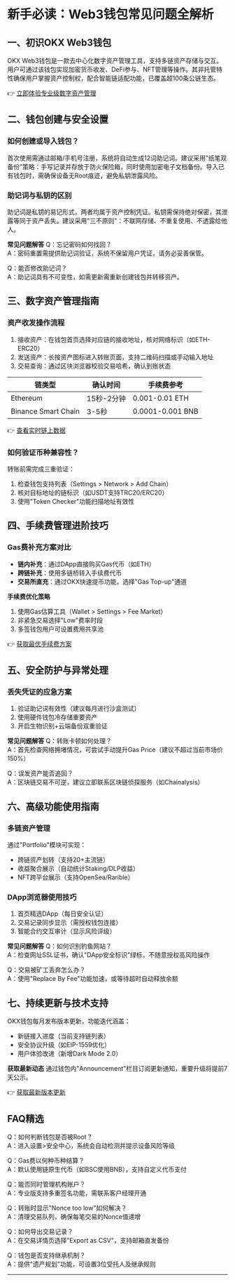 # 新手必读：Web3钱包常见问题全解析

## 一、初识OKX Web3钱包
OKX Web3钱包是一款去中心化数字资产管理工具，支持多链资产存储与交互。用户可通过该钱包实现加密货币收发、DeFi参与、NFT管理等操作。其非托管特性确保用户掌握资产控制权，配合智能链适配功能，已覆盖超100条公链生态。

👉 [立即体验专业级数字资产管理](https://bit.ly/okx_welcome)

## 二、钱包创建与安全设置
### 如何创建或导入钱包？
首次使用需通过邮箱/手机号注册，系统将自动生成12词助记词。建议采用"纸笔双备份"策略：手写记录并存放于防火保险箱，同时使用加密电子文档备份。导入已有钱包时，需确保设备无Root痕迹，避免私钥泄露风险。

### 助记词与私钥的区别
助记词是私钥的易记形式，两者均属于资产控制凭证。私钥需保持绝对保密，其泄露等同于资产丢失。建议采用"三不原则"：不联网存储、不重复使用、不透露给他人。

**常见问题解答**
Q：忘记密码如何找回？  
A：密码重置需提供助记词验证，系统不保留用户凭证，请务必妥善保管。

Q：能否修改助记词？  
A：助记词具有不可变性，如需更新需重新创建钱包并转移资产。

## 三、数字资产管理指南
### 资产收发操作流程
1. 接收资产：在钱包首页选择对应链的接收地址，核对网络标识（如ETH-ERC20）
2. 发送资产：长按资产图标进入转账页面，支持二维码扫描或手动输入地址
3. 交易查询：通过区块浏览器校验交易哈希，确认到账状态

| 链类型 | 确认时间 | 手续费参考 |  
|--------|----------|------------|  
| Ethereum | 15秒-2分钟 | 0.001-0.01 ETH |  
| Binance Smart Chain | 3-5秒 | 0.0001-0.001 BNB |  

👉 [查看实时链上数据](https://bit.ly/okx_welcome)

### 如何验证币种兼容性？
转账前需完成三重验证：
1. 检查钱包支持列表（Settings > Network > Add Chain）
2. 核对目标地址的链标识（如USDT支持TRC20/ERC20）
3. 使用"Token Checker"功能扫描地址有效性

## 四、手续费管理进阶技巧
### Gas费补充方案对比
- **链内补充**：通过DApp直接购买Gas代币（如ETH）
- **跨链补充**：使用多链桥转入手续费代币
- **交易所直充**：通过OKX快速提币功能，选择"Gas Top-up"通道

**手续费优化策略**
1. 使用Gas估算工具（Wallet > Settings > Fee Market）
2. 非紧急交易选择"Low"费率时段
3. 多签钱包用户可设置费用共享池

👉 [获取最优手续费方案](https://bit.ly/okx_welcome)

## 五、安全防护与异常处理
### 丢失凭证的应急方案
1. 验证助记词有效性（建议每月进行沙盒测试）
2. 使用硬件钱包冷存储重要资产
3. 开启生物识别+云端备份双重验证

**常见问题解答**
Q：转账卡顿如何处理？  
A：首先检查网络拥堵情况，可尝试手动提升Gas Price（建议不超过当前市场价150%）

Q：误发资产能否追回？  
A：区块链交易不可逆，建议立即联系区块链侦探服务（如Chainalysis）

## 六、高级功能使用指南
### 多链资产管理
通过"Portfolio"模块可实现：
- 跨链资产划转（支持20+主流链）
- 收益聚合展示（自动统计Staking/DLP收益）
- NFT跨平台展示（支持OpenSea/Rarible）

### DApp浏览器使用技巧
1. 首页精选DApp（每日安全认证）
2. 交易记录同步显示（需授权钱包连接）
3. 智能合约交互审计（显示风险评级）

**常见问题解答**
Q：如何识别钓鱼网站？  
A：检查网址SSL证书，确认"DApp安全标识"绿标，不随意授权高风险操作

Q：交易被矿工丢弃怎么办？  
A：使用"Replace By Fee"功能加速，或等待超时自动释放余额

## 七、持续更新与技术支持
OKX钱包每月发布版本更新，功能迭代涵盖：
- 新链接入进度（当前支持链列表）
- 安全协议升级（如EIP-1559优化）
- 用户体验改进（新增Dark Mode 2.0）

**获取最新动态**
通过钱包内"Announcement"栏目订阅更新通知，重要升级将提前7天公示。

👉 [获取最新版本更新](https://bit.ly/okx_welcome)

## FAQ精选
Q：如何判断钱包是否被Root？  
A：进入设置>安全中心，系统会自动检测并提示设备风险等级

Q：Gas费以何种币种结算？  
A：默认使用链原生代币（如BSC使用BNB），支持自定义代币支付

Q：能否同时管理机构账户？  
A：专业版支持多重签名功能，需联系客户经理开通

Q：转账时显示"Nonce too low"如何解决？  
A：清理交易队列，确保每笔交易的Nonce值递增

Q：如何导出交易记录？  
A：在交易详情页选择"Export as CSV"，支持邮箱直发备份

Q：钱包是否支持继承机制？  
A：提供"遗产规划"功能，可设置3位受托人及继承规则

---
